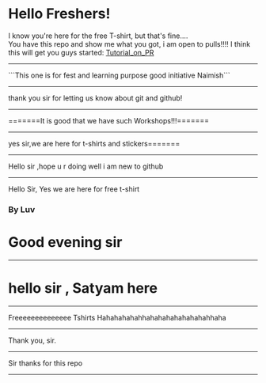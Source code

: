 <h1>Hello Freshers!</h1>
I know you're here for the free T-shirt, but that's fine....<br>
You have this repo and show me what you got, i am open to pulls!!!!
I think this will get you guys started:
<a href="https://tiny-url-service.herokuapp.com/zcIpCb">Tutorial_on_PR</a>  <!-- This URL is shortened by URL shortner made by Vishal B-) check it out on vcode11 -->
<hr>
```This one is for fest and learning purpose good initiative Naimish```
<hr>
thank you sir for letting us know about git and github!
<hr>
=======It is good that we have such Workshops!!!=======
<hr>
yes sir,we are here for t-shirts and stickers=======
<hr>
Hello sir ,hope u r doing well i am new to github
<hr>
Hello Sir, Yes we are here for free t-shirt

### By Luv
<h1>Good evening sir</h1>
<hr>
<h1>hello sir , Satyam here</h1>
<hr>
Freeeeeeeeeeeeee Tshirts Hahahahahahhahahahahahahahahhaha
<hr>
Thank you, sir.
<hr>
Sir thanks for this repo
<hr>